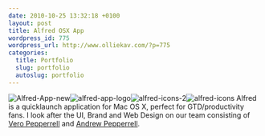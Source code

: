 ```yaml
--- 
date: 2010-10-25 13:32:18 +0100
layout: post
title: Alfred OSX App
wordpress_id: 775
wordpress_url: http://www.olliekav.com/?p=775
categories: 
  title: Portfolio
  slug: portfolio
  autoslug: portfolio
---
```

![](http://www.olliekav.com/wp-content/uploads/Alfred-App-new1.jpg "Alfred-App-new")![](http://www.olliekav.com/wp-content/uploads/alfred-app-logo.jpg "alfred-app-logo")![](http://www.olliekav.com/wp-content/uploads/alfred-icons-2.jpg "alfred-icons-2")![](http://www.olliekav.com/wp-content/uploads/alfred-icons.jpg "alfred-icons")
Alfred is a quicklaunch application for Mac OS X, perfect for GTD/productivity fans. I look after the UI, Brand and Web Design on our team consisting of [Vero Pepperrell](http://www.thatcanadiangirl.co.uk) and [Andrew Pepperrell](http://www.pepsmedia.com).
